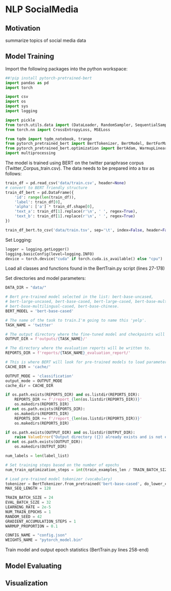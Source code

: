 # NLP SocialMedia

## Motivation
summarize topics of social media data 

## Model Training 
Import the following packages into the python workspace: 
```python
##!pip install pytorch-pretrained-bert
import pandas as pd
import torch

import csv
import os
import sys
import logging

import pickle
from torch.utils.data import (DataLoader, RandomSampler, SequentialSampler, TensorDataset)
from torch.nn import CrossEntropyLoss, MSELoss

from tqdm import tqdm_notebook, trange
from pytorch_pretrained_bert import BertTokenizer, BertModel, BertForMaskedLM, BertForSequenceClassification
from pytorch_pretrained_bert.optimization import BertAdam, WarmupLinearSchedule
import multiprocessing
```

The model is trained using BERT on the twitter paraphrase corpus (Twitter_Corpus_train.csv). The data needs to be prepared into a tsv as follows: 

```python
train_df = pd.read_csv('data/train.csv', header=None)
# convert to BERT friendly structure
train_df_bert = pd.DataFrame({
    'id': range(len(train_df)),
    'label': train_df[0],
    'alpha': ['a'] * train_df.shape[0],
    'text_a': train_df[1].replace(r'\n', ' ', regex=True),
    'text_b': train_df[1].replace(r'\n', ' ', regex=True)
})

train_df_bert.to_csv('data/train.tsv', sep='\t', index=False, header=False)
```

Set Logging: 
```python
logger = logging.getLogger()
logging.basicConfig(level=logging.INFO)
device = torch.device("cuda" if torch.cuda.is_available() else "cpu")
```
Load all classes and functions found in the BertTrain.py script (lines 27-178) 

Set directories and model parameters: 

```python
DATA_DIR = "data/"

# Bert pre-trained model selected in the list: bert-base-uncased,
# bert-large-uncased, bert-base-cased, bert-large-cased, bert-base-multilingual-uncased,
# bert-base-multilingual-cased, bert-base-chinese.
BERT_MODEL = 'bert-base-cased'

# The name of the task to train.I'm going to name this 'yelp'.
TASK_NAME = 'twitter'

# The output directory where the fine-tuned model and checkpoints will be written.
OUTPUT_DIR = f'outputs/{TASK_NAME}/'

# The directory where the evaluation reports will be written to.
REPORTS_DIR = f'reports/{TASK_NAME}_evaluation_report/'

# This is where BERT will look for pre-trained models to load parameters from.
CACHE_DIR = 'cache/'

OUTPUT_MODE = 'classification'
output_mode = OUTPUT_MODE
cache_dir = CACHE_DIR

if os.path.exists(REPORTS_DIR) and os.listdir(REPORTS_DIR):
    REPORTS_DIR += f'/report_{len(os.listdir(REPORTS_DIR))}'
    os.makedirs(REPORTS_DIR)
if not os.path.exists(REPORTS_DIR):
    os.makedirs(REPORTS_DIR)
    REPORTS_DIR += f'/report_{len(os.listdir(REPORTS_DIR))}'
    os.makedirs(REPORTS_DIR)

if os.path.exists(OUTPUT_DIR) and os.listdir(OUTPUT_DIR):
    raise ValueError("Output directory ({}) already exists and is not empty.".format(OUTPUT_DIR))
if not os.path.exists(OUTPUT_DIR):
    os.makedirs(OUTPUT_DIR)

num_labels = len(label_list)

# Set training steps based on the number of epochs
num_train_optimization_steps = int(train_examples_len / TRAIN_BATCH_SIZE / GRADIENT_ACCUMULATION_STEPS) * NUM_TRAIN_EPOCHS

# Load pre-trained model tokenizer (vocabulary)
tokenizer = BertTokenizer.from_pretrained('bert-base-cased', do_lower_case=False)
MAX_SEQ_LENGTH = 128

TRAIN_BATCH_SIZE = 24
EVAL_BATCH_SIZE = 32
LEARNING_RATE = 2e-5
NUM_TRAIN_EPOCHS = 1
RANDOM_SEED = 42
GRADIENT_ACCUMULATION_STEPS = 1
WARMUP_PROPORTION = 0.1

CONFIG_NAME = "config.json"
WEIGHTS_NAME = "pytorch_model.bin"
```
Train model and output epoch statistics (BertTrain.py lines 258-end)
## Model Evaluating 

## Visualization
